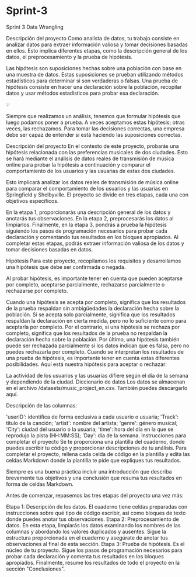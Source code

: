 # Sprint-3
Sprint 3 Data Wrangling

Descripción del proyecto
Como analista de datos, tu trabajo consiste en analizar datos para extraer información valiosa y tomar decisiones basadas en ellos. Esto implica diferentes etapas, como la descripción general de los datos, el preprocesamiento y la prueba de hipótesis.

Las hipótesis son suposiciones hechas sobre una población con base en una muestra de datos. Estas suposiciones se prueban utilizando métodos estadísticos para determinar si son verdaderas o falsas. Una prueba de hipótesis consiste en hacer una declaración sobre la población, recopilar datos y usar métodos estadísticos para probar esa declaración.

💡

Siempre que realizamos un análisis, tenemos que formular hipótesis que luego podamos poner a prueba. A veces aceptamos estas hipótesis; otras veces, las rechazamos. Para tomar las decisiones correctas, una empresa debe ser capaz de entender si está haciendo las suposiciones correctas.

Descripción del proyecto
En el contexto de este proyecto, probarás una hipótesis relacionada con las preferencias musicales de dos ciudades. Esto se hará mediante el análisis de datos reales de transmisión de música online para probar la hipótesis a continuación y comparar el comportamiento de los usuarios y las usuarias de estas dos ciudades.

Esto implicará analizar los datos reales de transmisión de música online para comparar el comportamiento de los usuarios y las usuarias en Springfield y Shelbyville. El proyecto se divide en tres etapas, cada una con objetivos específicos.

En la etapa 1, proporcionarás una descripción general de los datos y anotarás tus observaciones.
En la etapa 2, preprocesarás los datos al limpiarlos.
Finalmente, en la etapa 3, pondrás a prueba la hipótesis siguiendo los pasos de programación necesarios para probar cada declaración y comentando tus resultados en los bloques apropiados.
Al completar estas etapas, podrás extraer información valiosa de los datos y tomar decisiones basadas en datos.

Hipótesis
Para este proyecto, recopilamos los requisitos y desarrollamos una hipótesis que debe ser confirmada o negada.

Al probar hipótesis, es importante tener en cuenta que pueden aceptarse por completo, aceptarse parcialmente, rechazarse parcialmente o rechazarse por completo.

Cuando una hipótesis se acepta por completo, significa que los resultados de la prueba respaldan sin ambigüedades la declaración hecha sobre la población.
Si se acepta solo parcialmente, significa que los resultados respaldan la declaración en cierta medida, pero no lo suficiente como para aceptarla por completo.
Por el contrario, si una hipótesis se rechaza por completo, significa que los resultados de la prueba no respaldan la declaración hecha sobre la población.
Por último, una hipótesis también puede ser rechazada parcialmente si los datos indican que es falsa, pero no puedes rechazarla por completo. Cuando se interpretan los resultados de una prueba de hipótesis, es importante tener en cuenta estas diferentes posibilidades.
Aquí está nuestra hipótesis para aceptar o rechazar:

La actividad de los usuarios y las usuarias difiere según el día de la semana y dependiendo de la ciudad.
Diccionario de datos
Los datos se almacenan en el archivo /datasets/music_project_en.csv. También puedes descargarlo aquí.

Descripción de las columnas:

'userID': identifica de forma exclusiva a cada usuario o usuaria;
'Track': título de la canción;
'artist': nombre del artista;
'genre': género musical;
'City': ciudad del usuario o la usuaria;
'time': hora del día en la que se reprodujo la pista (HH:MM:SS);
'Day': día de la semana.
Instrucciones para completar el proyecto
Se te proporciona una plantilla del cuaderno, donde puedes escribir tu código y proporcionar descripciones de tu análisis. Para completar el proyecto, rellena cada celda de código en la plantilla y edita las celdas Markdown donde la plantilla te pide que expliques tus resultados.

Siempre es una buena práctica incluir una introducción que describa brevemente tus objetivos y una conclusión que resuma tus resultados en forma de celdas Markdown. 

Antes de comenzar, repasemos las tres etapas del proyecto una vez más:

Etapa 1: Descripción de los datos.
El cuaderno tiene celdas preparadas con instrucciones sobre qué tipo de código escribir, así como bloques de texto donde puedes anotar tus observaciones.
Etapa 2: Preprocesamiento de datos.
En esta etapa, limpiarás los datos examinando los nombres de las columnas y abordando los valores duplicados y ausentes.
Sigue la estructura proporcionada en el cuaderno y asegúrate de anotar tus observaciones al final de esta sección.
Etapa 3: Prueba de hipótesis.
Es el núcleo de tu proyecto.
Sigue los pasos de programación necesarios para probar cada declaración y comenta tus resultados en los bloques apropiados.
Finalmente, resume los resultados de todo el proyecto en la sección "Conclusiones".

